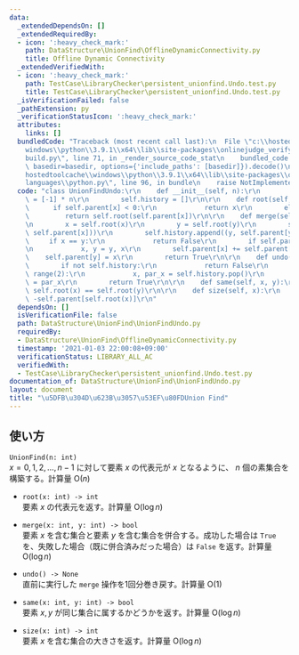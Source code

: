 ```yaml
---
data:
  _extendedDependsOn: []
  _extendedRequiredBy:
  - icon: ':heavy_check_mark:'
    path: DataStructure\UnionFind\OfflineDynamicConnectivity.py
    title: Offline Dynamic Connectivity
  _extendedVerifiedWith:
  - icon: ':heavy_check_mark:'
    path: TestCase\LibraryChecker\persistent_unionfind.Undo.test.py
    title: TestCase\LibraryChecker\persistent_unionfind.Undo.test.py
  _isVerificationFailed: false
  _pathExtension: py
  _verificationStatusIcon: ':heavy_check_mark:'
  attributes:
    links: []
  bundledCode: "Traceback (most recent call last):\n  File \"c:\\hostedtoolcache\\\
    windows\\python\\3.9.1\\x64\\lib\\site-packages\\onlinejudge_verify\\documentation\\\
    build.py\", line 71, in _render_source_code_stat\n    bundled_code = language.bundle(stat.path,\
    \ basedir=basedir, options={'include_paths': [basedir]}).decode()\n  File \"c:\\\
    hostedtoolcache\\windows\\python\\3.9.1\\x64\\lib\\site-packages\\onlinejudge_verify\\\
    languages\\python.py\", line 96, in bundle\n    raise NotImplementedError\nNotImplementedError\n"
  code: "class UnionFindUndo:\r\n    def __init__(self, n):\r\n        self.parent\
    \ = [-1] * n\r\n        self.history = []\r\n\r\n    def root(self, x):\r\n  \
    \      if self.parent[x] < 0:\r\n            return x\r\n        else:\r\n   \
    \         return self.root(self.parent[x])\r\n\r\n    def merge(self, x, y):\r\
    \n        x = self.root(x)\r\n        y = self.root(y)\r\n        self.history.append((x,\
    \ self.parent[x]))\r\n        self.history.append((y, self.parent[y]))\r\n   \
    \     if x == y:\r\n            return False\r\n        if self.parent[x] > self.parent[y]:\r\
    \n            x, y = y, x\r\n        self.parent[x] += self.parent[y]\r\n    \
    \    self.parent[y] = x\r\n        return True\r\n\r\n    def undo(self):\r\n\
    \        if not self.history:\r\n            return False\r\n        for _ in\
    \ range(2):\r\n            x, par_x = self.history.pop()\r\n            self.parent[x]\
    \ = par_x\r\n        return True\r\n\r\n    def same(self, x, y):\r\n        return\
    \ self.root(x) == self.root(y)\r\n\r\n    def size(self, x):\r\n        return\
    \ -self.parent[self.root(x)]\r\n"
  dependsOn: []
  isVerificationFile: false
  path: DataStructure\UnionFind\UnionFindUndo.py
  requiredBy:
  - DataStructure\UnionFind\OfflineDynamicConnectivity.py
  timestamp: '2021-01-03 22:00:08+09:00'
  verificationStatus: LIBRARY_ALL_AC
  verifiedWith:
  - TestCase\LibraryChecker\persistent_unionfind.Undo.test.py
documentation_of: DataStructure\UnionFind\UnionFindUndo.py
layout: document
title: "\u5DFB\u304D\u623B\u3057\u53EF\u80FDUnion Find"
---
```

## 使い方
`UnionFind(n: int)`  
$x = 0, 1, 2, \dots, n - 1$ に対して要素 $x$ の代表元が $x$ となるように、 $n$ 個の素集合を構築する。計算量 $\mathrm{O}(n)$

- `root(x: int) -> int`  
要素 $x$ の代表元を返す。計算量 $\mathrm{O}(\log n)$

- `merge(x: int, y: int) -> bool`  
要素 $x$ を含む集合と要素 $y$ を含む集合を併合する。成功した場合は `True` を、失敗した場合（既に併合済みだった場合）は `False` を返す。計算量 $\mathrm{O}(\log n)$

- `undo() -> None`  
直前に実行した `merge` 操作を1回分巻き戻す。計算量 $\mathrm{O}(1)$

- `same(x: int, y: int) -> bool`  
要素 $x, y$ が同じ集合に属するかどうかを返す。計算量 $\mathrm{O}(\log n)$

- `size(x: int) -> int`  
要素 $x$ を含む集合の大きさを返す。計算量 $\mathrm{O}(\log n)$
